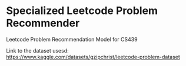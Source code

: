 # Specialized Leetcode Problem Recommender
Leetcode Problem Recommendation Model for CS439


Link to the dataset usesd:
https://www.kaggle.com/datasets/gzipchrist/leetcode-problem-dataset
